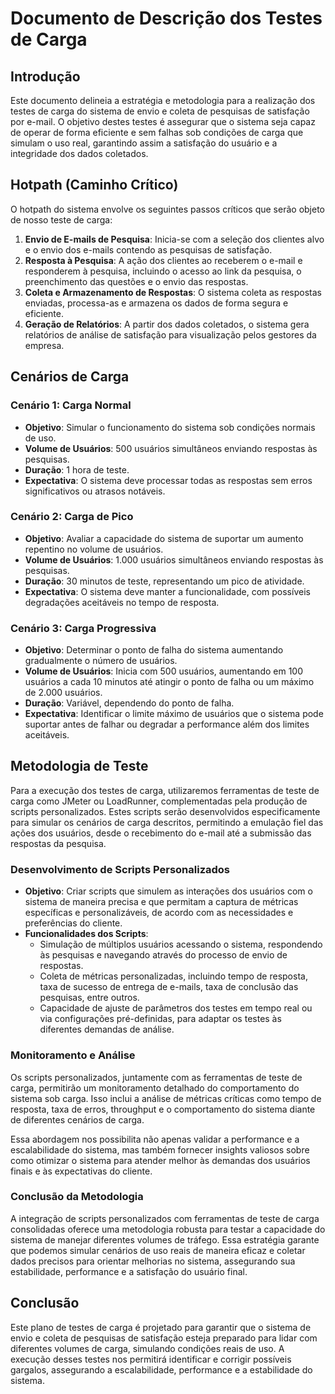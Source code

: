 # Documento de Descrição dos Testes de Carga

## Introdução

Este documento delineia a estratégia e metodologia para a realização dos testes de carga do sistema de envio e coleta de pesquisas de satisfação por e-mail. O objetivo destes testes é assegurar que o sistema seja capaz de operar de forma eficiente e sem falhas sob condições de carga que simulam o uso real, garantindo assim a satisfação do usuário e a integridade dos dados coletados.

## Hotpath (Caminho Crítico)

O hotpath do sistema envolve os seguintes passos críticos que serão objeto de nosso teste de carga:

1. **Envio de E-mails de Pesquisa**: Inicia-se com a seleção dos clientes alvo e o envio dos e-mails contendo as pesquisas de satisfação.
2. **Resposta à Pesquisa**: A ação dos clientes ao receberem o e-mail e responderem à pesquisa, incluindo o acesso ao link da pesquisa, o preenchimento das questões e o envio das respostas.
3. **Coleta e Armazenamento de Respostas**: O sistema coleta as respostas enviadas, processa-as e armazena os dados de forma segura e eficiente.
4. **Geração de Relatórios**: A partir dos dados coletados, o sistema gera relatórios de análise de satisfação para visualização pelos gestores da empresa.

## Cenários de Carga

### Cenário 1: Carga Normal

- **Objetivo**: Simular o funcionamento do sistema sob condições normais de uso.
- **Volume de Usuários**: 500 usuários simultâneos enviando respostas às pesquisas.
- **Duração**: 1 hora de teste.
- **Expectativa**: O sistema deve processar todas as respostas sem erros significativos ou atrasos notáveis.

### Cenário 2: Carga de Pico

- **Objetivo**: Avaliar a capacidade do sistema de suportar um aumento repentino no volume de usuários.
- **Volume de Usuários**: 1.000 usuários simultâneos enviando respostas às pesquisas.
- **Duração**: 30 minutos de teste, representando um pico de atividade.
- **Expectativa**: O sistema deve manter a funcionalidade, com possíveis degradações aceitáveis no tempo de resposta.

### Cenário 3: Carga Progressiva

- **Objetivo**: Determinar o ponto de falha do sistema aumentando gradualmente o número de usuários.
- **Volume de Usuários**: Inicia com 500 usuários, aumentando em 100 usuários a cada 10 minutos até atingir o ponto de falha ou um máximo de 2.000 usuários.
- **Duração**: Variável, dependendo do ponto de falha.
- **Expectativa**: Identificar o limite máximo de usuários que o sistema pode suportar antes de falhar ou degradar a performance além dos limites aceitáveis.

## Metodologia de Teste

Para a execução dos testes de carga, utilizaremos ferramentas de teste de carga como JMeter ou LoadRunner, complementadas pela produção de scripts personalizados. Estes scripts serão desenvolvidos especificamente para simular os cenários de carga descritos, permitindo a emulação fiel das ações dos usuários, desde o recebimento do e-mail até a submissão das respostas da pesquisa.

### Desenvolvimento de Scripts Personalizados

- **Objetivo**: Criar scripts que simulem as interações dos usuários com o sistema de maneira precisa e que permitam a captura de métricas específicas e personalizáveis, de acordo com as necessidades e preferências do cliente.
- **Funcionalidades dos Scripts**:
  - Simulação de múltiplos usuários acessando o sistema, respondendo às pesquisas e navegando através do processo de envio de respostas.
  - Coleta de métricas personalizadas, incluindo tempo de resposta, taxa de sucesso de entrega de e-mails, taxa de conclusão das pesquisas, entre outros.
  - Capacidade de ajuste de parâmetros dos testes em tempo real ou via configurações pré-definidas, para adaptar os testes às diferentes demandas de análise.

### Monitoramento e Análise

Os scripts personalizados, juntamente com as ferramentas de teste de carga, permitirão um monitoramento detalhado do comportamento do sistema sob carga. Isso inclui a análise de métricas críticas como tempo de resposta, taxa de erros, throughput e o comportamento do sistema diante de diferentes cenários de carga.

Essa abordagem nos possibilita não apenas validar a performance e a escalabilidade do sistema, mas também fornecer insights valiosos sobre como otimizar o sistema para atender melhor às demandas dos usuários finais e às expectativas do cliente.

### Conclusão da Metodologia

A integração de scripts personalizados com ferramentas de teste de carga consolidadas oferece uma metodologia robusta para testar a capacidade do sistema de manejar diferentes volumes de tráfego. Essa estratégia garante que podemos simular cenários de uso reais de maneira eficaz e coletar dados precisos para orientar melhorias no sistema, assegurando sua estabilidade, performance e a satisfação do usuário final.

## Conclusão

Este plano de testes de carga é projetado para garantir que o sistema de envio e coleta de pesquisas de satisfação esteja preparado para lidar com diferentes volumes de carga, simulando condições reais de uso. A execução desses testes nos permitirá identificar e corrigir possíveis gargalos, assegurando a escalabilidade, performance e a estabilidade do sistema.